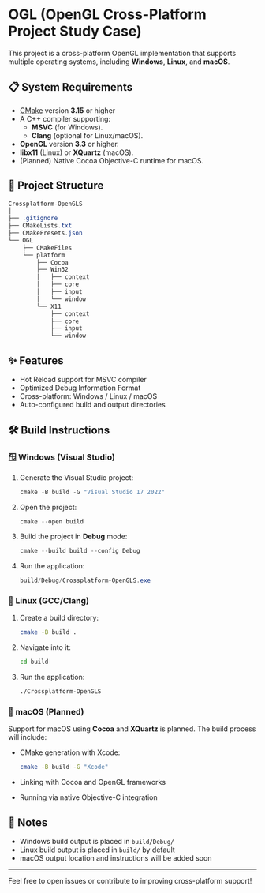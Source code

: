 # OGL (OpenGL Cross-Platform Project Study Case)

This project is a cross-platform OpenGL implementation that supports multiple operating systems, including **Windows**, **Linux**, and **macOS**.

## 📋 System Requirements

- [CMake](https://cmake.org/) version **3.15** or higher
- A C++ compiler supporting:
  - **MSVC** (for Windows).
  - **Clang** (optional for Linux/macOS).
- **OpenGL** version **3.3** or higher.
- **libx11** (Linux) or **XQuartz** (macOS).
- (Planned) Native Cocoa Objective-C runtime for macOS.

## 📁 Project Structure
```powershell
Crossplatform-OpenGLS
│
├── .gitignore
├── CMakeLists.txt
├── CMakePresets.json
└── OGL
    ├── CMakeFiles
    └── platform
        ├── Cocoa
        ├── Win32
        │   ├── context
        │   ├── core
        │   ├── input
        │   └── window
        └── X11
            ├── context
            ├── core
            ├── input
            └── window
```

## ✨ Features

- Hot Reload support for MSVC compiler
- Optimized Debug Information Format
- Cross-platform: Windows / Linux / macOS
- Auto-configured build and output directories

## 🛠️ Build Instructions

### 🪟 Windows (Visual Studio)

1. Generate the Visual Studio project:
    ```powershell
    cmake -B build -G "Visual Studio 17 2022"
    ```

2. Open the project:
    ```powershell
    cmake --open build
    ```

3. Build the project in **Debug** mode:
    ```powershell
    cmake --build build --config Debug
    ```

4. Run the application:
    ```powershell
    build/Debug/Crossplatform-OpenGLS.exe
    ```

### 🐧 Linux (GCC/Clang)

1. Create a build directory:
    ```bash
    cmake -B build .
    ```

2. Navigate into it:
    ```bash
    cd build
    ```

3. Run the application:
    ```bash
    ./Crossplatform-OpenGLS
    ```

### 🍎 macOS (Planned)

Support for macOS using **Cocoa** and **XQuartz** is planned. The build process will include:

- CMake generation with Xcode:
    ```bash
    cmake -B build -G "Xcode"
    ```

- Linking with Cocoa and OpenGL frameworks
- Running via native Objective-C integration

## 📌 Notes

- Windows build output is placed in `build/Debug/`
- Linux build output is placed in `build/` by default
- macOS output location and instructions will be added soon

---

Feel free to open issues or contribute to improving cross-platform support!
